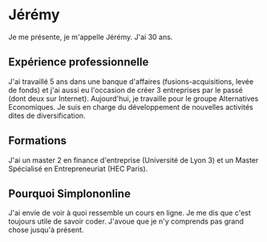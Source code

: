 # Jérémy

Je me présente, je m'appelle Jérémy. J'ai 30 ans.

## Expérience professionnelle

J'ai travaillé 5 ans dans une banque d'affaires (fusions-acquisitions, levée de fonds) et j'ai aussi eu l'occasion de créer 3 entreprises par le passé (dont deux sur Internet).
Aujourd'hui, je travaille pour le groupe Alternatives Economiques. Je suis en charge du développement de nouvelles activités dites de diversification.

## Formations

J'ai un master 2 en finance d'entreprise (Université de Lyon 3) et un Master Spécialisé en Entrepreneuriat (HEC Paris).

## Pourquoi Simplononline

J'ai envie de voir à quoi ressemble un cours en ligne.  Je me dis que c'est toujours utile de savoir coder. J'avoue que je n'y comprends pas grand chose jusqu'à présent.


